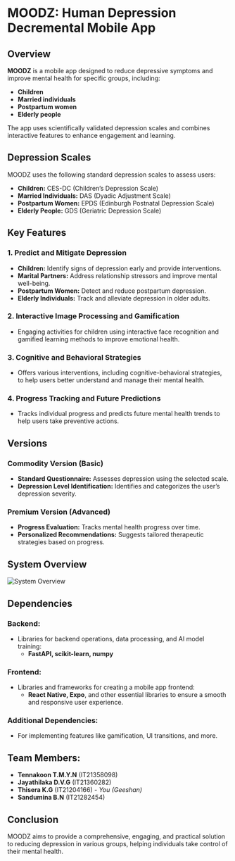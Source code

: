 # MOODZ: Human Depression Decremental Mobile App

## Overview
**MOODZ** is a mobile app designed to reduce depressive symptoms and improve mental health for specific groups, including:
- **Children**
- **Married individuals**
- **Postpartum women**
- **Elderly people**

The app uses scientifically validated depression scales and combines interactive features to enhance engagement and learning.

## Depression Scales
MOODZ uses the following standard depression scales to assess users:
- **Children:** CES-DC (Children’s Depression Scale)
- **Married Individuals:** DAS (Dyadic Adjustment Scale)
- **Postpartum Women:** EPDS (Edinburgh Postnatal Depression Scale)
- **Elderly People:** GDS (Geriatric Depression Scale)

## Key Features

### 1. **Predict and Mitigate Depression**
- **Children:** Identify signs of depression early and provide interventions.
- **Marital Partners:** Address relationship stressors and improve mental well-being.
- **Postpartum Women:** Detect and reduce postpartum depression.
- **Elderly Individuals:** Track and alleviate depression in older adults.

### 2. **Interactive Image Processing and Gamification**
- Engaging activities for children using interactive face recognition and gamified learning methods to improve emotional health.

### 3. **Cognitive and Behavioral Strategies**
- Offers various interventions, including cognitive-behavioral strategies, to help users better understand and manage their mental health.

### 4. **Progress Tracking and Future Predictions**
- Tracks individual progress and predicts future mental health trends to help users take preventive actions.

## Versions

### **Commodity Version** (Basic)
- **Standard Questionnaire:** Assesses depression using the selected scale.
- **Depression Level Identification:** Identifies and categorizes the user’s depression severity.

### **Premium Version** (Advanced)
- **Progress Evaluation:** Tracks mental health progress over time.
- **Personalized Recommendations:** Suggests tailored therapeutic strategies based on progress.

## System Overview
![System Overview](https://github.com/user-attachments/assets/a02cbf15-861b-439d-8075-2ba6d8f35a07)

## Dependencies

### Backend:
- Libraries for backend operations, data processing, and AI model training:
  - **FastAPI, scikit-learn, numpy**
  
### Frontend:
- Libraries and frameworks for creating a mobile app frontend:
  - **React Native, Expo**, and other essential libraries to ensure a smooth and responsive user experience.

### Additional Dependencies:
- For implementing features like gamification, UI transitions, and more.

## Team Members:
- **Tennakoon T.M.Y.N** (IT21358098)
- **Jayathilaka D.V.G** (IT21360282)
- **Thisera K.G** (IT21204166) - *You (Geeshan)*
- **Sandumina B.N** (IT21282454)

## Conclusion
MOODZ aims to provide a comprehensive, engaging, and practical solution to reducing depression in various groups, helping individuals take control of their mental health.
